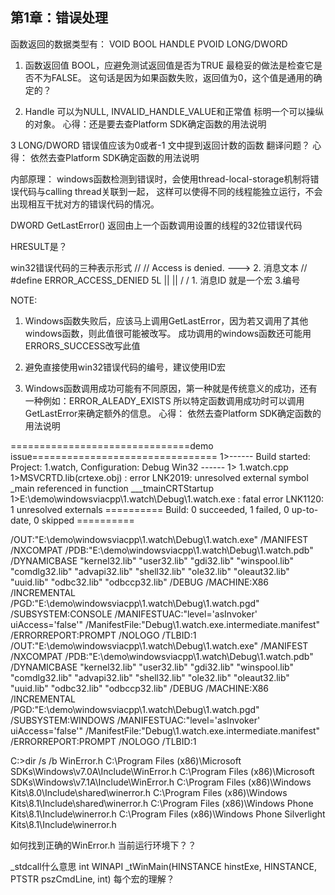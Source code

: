 ﻿## 第1章：错误处理

函数返回的数据类型有： VOID BOOL HANDLE PVOID LONG/DWORD
1. 函数返回值 BOOL，应避免测试返回值是否为TRUE 最稳妥的做法是检查它是否不为FALSE。
   这句话是因为如果函数失败，返回值为0，这个值是通用的确定的？
   
2. Handle 可以为NULL, INVALID_HANDLE_VALUE和正常值 标明一个可以操纵的对象。
   心得：还是要去查Platform SDK确定函数的用法说明
   
3  LONG/DWORD 错误值应该为0或者-1 文中提到返回计数的函数 翻译问题？
   心得： 依然去查Platform SDK确定函数的用法说明
   
内部原理：
windows函数检测到错误时，会使用thread-local-storage机制将错误代码与calling thread关联到一起，
这样可以使得不同的线程能独立运行，不会出现相互干扰对方的错误代码的情况。


DWORD GetLastError()
返回由上一个函数调用设置的线程的32位错误代码

HRESULT是？

win32错误代码的三种表示形式
//
// Access is denied.  ---> 2. 消息文本
//
#define ERROR_ACCESS_DENIED          5L 
         ||                          ||
         \/                          \/
        1. 消息ID 就是一个宏         3.编号


NOTE:
1. Windows函数失败后，应该马上调用GetLastError，因为若又调用了其他windows函数，则此值很可能被改写。
   成功调用的windows函数还可能用ERRORS_SUCCESS改写此值
   
2. 避免直接使用win32错误代码的编号，建议使用ID宏

3. Windows函数调用成功可能有不同原因，第一种就是传统意义的成功，还有一种例如：ERROR_ALEADY_EXISTS
所以特定函数调用成功时可以调用GetLastError来确定额外的信息。
心得： 依然去查Platform SDK确定函数的用法说明


===============================demo issue================================
1>------ Build started: Project: 1.watch, Configuration: Debug Win32 ------
1>  1.watch.cpp
1>MSVCRTD.lib(crtexe.obj) : error LNK2019: unresolved external symbol _main referenced in function ___tmainCRTStartup
1>E:\demo\windowsviacpp\1.watch\Debug\1.watch.exe : fatal error LNK1120: 1 unresolved externals
========== Build: 0 succeeded, 1 failed, 0 up-to-date, 0 skipped ==========


/OUT:"E:\demo\windowsviacpp\1.watch\Debug\1.watch.exe" /MANIFEST /NXCOMPAT /PDB:"E:\demo\windowsviacpp\1.watch\Debug\1.watch.pdb" /DYNAMICBASE "kernel32.lib" "user32.lib" "gdi32.lib" "winspool.lib" "comdlg32.lib" "advapi32.lib" "shell32.lib" "ole32.lib" "oleaut32.lib" "uuid.lib" "odbc32.lib" "odbccp32.lib" /DEBUG /MACHINE:X86 /INCREMENTAL /PGD:"E:\demo\windowsviacpp\1.watch\Debug\1.watch.pgd" /SUBSYSTEM:CONSOLE /MANIFESTUAC:"level='asInvoker' uiAccess='false'" /ManifestFile:"Debug\1.watch.exe.intermediate.manifest" /ERRORREPORT:PROMPT /NOLOGO /TLBID:1 
/OUT:"E:\demo\windowsviacpp\1.watch\Debug\1.watch.exe" /MANIFEST /NXCOMPAT /PDB:"E:\demo\windowsviacpp\1.watch\Debug\1.watch.pdb" /DYNAMICBASE "kernel32.lib" "user32.lib" "gdi32.lib" "winspool.lib" "comdlg32.lib" "advapi32.lib" "shell32.lib" "ole32.lib" "oleaut32.lib" "uuid.lib" "odbc32.lib" "odbccp32.lib" /DEBUG /MACHINE:X86 /INCREMENTAL /PGD:"E:\demo\windowsviacpp\1.watch\Debug\1.watch.pgd" /SUBSYSTEM:WINDOWS /MANIFESTUAC:"level='asInvoker' uiAccess='false'" /ManifestFile:"Debug\1.watch.exe.intermediate.manifest" /ERRORREPORT:PROMPT /NOLOGO /TLBID:1 


C:\>dir /s /b WinError.h
C:\Program Files (x86)\Microsoft SDKs\Windows\v7.0A\Include\WinError.h
C:\Program Files (x86)\Microsoft SDKs\Windows\v7.1A\Include\WinError.h
C:\Program Files (x86)\Windows Kits\8.0\Include\shared\winerror.h
C:\Program Files (x86)\Windows Kits\8.1\Include\shared\winerror.h
C:\Program Files (x86)\Windows Phone Kits\8.1\Include\winerror.h
C:\Program Files (x86)\Windows Phone Silverlight Kits\8.1\Include\winerror.h

如何找到正确的WinError.h 当前运行环境下？？

_stdcall什么意思
int WINAPI _tWinMain(HINSTANCE hinstExe, HINSTANCE, PTSTR pszCmdLine, int)
每个宏的理解？